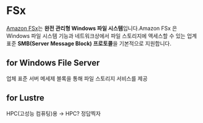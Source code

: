 # FSx

[Amazon FSx](https://docs.aws.amazon.com/ko_kr/fsx/latest/WindowsGuide/what-is.html)는 **완전 관리형 Windows 파일 시스템**입니다.Amazon FSx 은 Windows 파일 시스템 기능과 네트워크상에서 파일 스토리지에 액세스할 수 있는 업계 표준 **SMB(Server Message Block) 프로토콜**을 기본적으로 지원합니다.

## for Windows File Server

업체 표준 서버 메세제 블록을 통해 파일 스토리지 서비스를 제공

## for Lustre

HPC(고성능 컴퓨팅)용 → HPC? 정답찍자